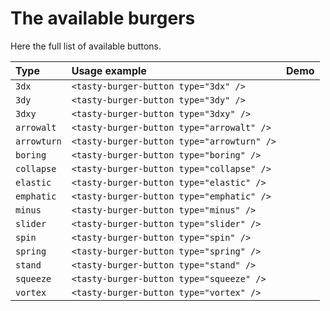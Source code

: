 # The available burgers


Here the full list of available buttons.


Type            | Usage example                              | Demo
:----------------|:--------------------------------------------|:--------------------------------------------------:
`3dx`           | `<tasty-burger-button type="3dx" />`       | <tasty-burger-button type="3dx" />
`3dy`           | `<tasty-burger-button type="3dy" />`       | <tasty-burger-button type="3dy" />
`3dxy`          | `<tasty-burger-button type="3dxy" />`      | <tasty-burger-button type="3dxy" />
`arrowalt`      | `<tasty-burger-button type="arrowalt" />`    | <tasty-burger-button type="arrowalt" />
`arrowturn`     | `<tasty-burger-button type="arrowturn" />`    | <tasty-burger-button type="arrowturn" />
`boring`        | `<tasty-burger-button type="boring" />`    | <tasty-burger-button type="boring" />
`collapse`      | `<tasty-burger-button type="collapse" />`    | <tasty-burger-button type="collapse" />
`elastic`       | `<tasty-burger-button type="elastic" />`    | <tasty-burger-button type="elastic" />
`emphatic`      | `<tasty-burger-button type="emphatic" />`    | <tasty-burger-button type="emphatic" />
`minus`           | `<tasty-burger-button type="minus" />`    | <tasty-burger-button type="minus" />
`slider`           | `<tasty-burger-button type="slider" />`    | <tasty-burger-button type="slider" />
`spin`           | `<tasty-burger-button type="spin" />`    | <tasty-burger-button type="spin" />
`spring`           | `<tasty-burger-button type="spring" />`    | <tasty-burger-button type="spring" />
`stand`           | `<tasty-burger-button type="stand" />`    | <tasty-burger-button type="stand" />
`squeeze`           | `<tasty-burger-button type="squeeze" />`    | <tasty-burger-button type="squeeze" />
`vortex`           | `<tasty-burger-button type="vortex" />`    | <tasty-burger-button type="vortex" />
